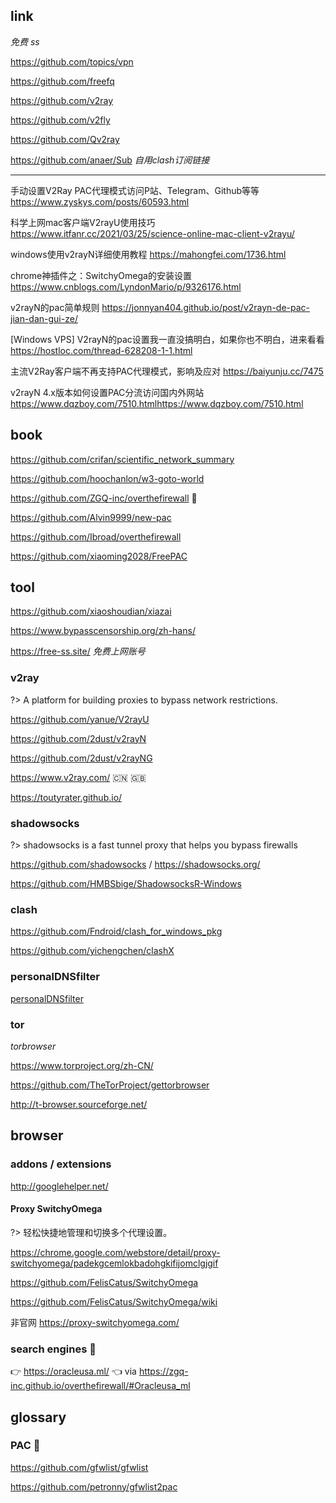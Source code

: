 ## link <i class="ri-link"></i>

<i class="fa fa-github"></i> <i class="fa fa-search"></i> *免费 ss*

<i class="fa fa-github"></i> <i class="fa fa-search"></i> https://github.com/topics/vpn

<i class="fa fa-github"></i> <i class="fa fa-thumbs-o-up"></i> https://github.com/freefq

<i class="fa fa-github"></i> https://github.com/v2ray

<i class="fa fa-github"></i> https://github.com/v2fly

<i class="fa fa-github"></i> https://github.com/Qv2ray

<i class="fa fa-github"></i> https://github.com/anaer/Sub *自用clash订阅链接*

---

手动设置V2Ray PAC代理模式访问P站、Telegram、Github等等 https://www.zyskys.com/posts/60593.html

科学上网mac客户端V2rayU使用技巧 https://www.itfanr.cc/2021/03/25/science-online-mac-client-v2rayu/

windows使用v2rayN详细使用教程 https://mahongfei.com/1736.html

chrome神插件之：SwitchyOmega的安装设置 https://www.cnblogs.com/LyndonMario/p/9326176.html

v2rayN的pac简单规则 https://jonnyan404.github.io/post/v2rayn-de-pac-jian-dan-gui-ze/

[Windows VPS] V2rayN的pac设置我一直没搞明白，如果你也不明白，进来看看 https://hostloc.com/thread-628208-1-1.html

主流V2Ray客户端不再支持PAC代理模式，影响及应对 https://baiyunju.cc/7475

v2rayN 4.x版本如何设置PAC分流访问国内外网站 https://www.dqzboy.com/7510.htmlhttps://www.dqzboy.com/7510.html


## book

<i class="fa fa-github"></i> <i class="fa fa-thumbs-o-up"></i> https://github.com/crifan/scientific_network_summary

<i class="fa fa-github"></i> <i class="fa fa-thumbs-o-up"></i> https://github.com/hoochanlon/w3-goto-world

<i class="fa fa-github"></i> <i class="fa fa-thumbs-o-up"></i> https://github.com/ZGQ-inc/overthefirewall 💪

<i class="fa fa-github"></i>
<i class="fa fa-thumbs-o-up"></i>
https://github.com/Alvin9999/new-pac

<i class="fa fa-github"></i> https://github.com/Ibroad/overthefirewall

<i class="fa fa-github"></i> https://github.com/xiaoming2028/FreePAC




## tool

<i class="fa fa-windows"></i>
<i class="fa fa-apple"></i>
https://github.com/xiaoshoudian/xiazai

<i class="bi bi-ladder"></i>
https://www.bypasscensorship.org/zh-hans/

<i class="bi bi-ladder"></i>
<i class="fa fa-thumbs-o-up"></i>
https://free-ss.site/ *免费上网账号*


### v2ray <i class="ri-fire-line light-red"></i>

?> A platform for building proxies to bypass network restrictions.

<i class="fa fa-apple"></i>
<i class="fa fa-thumbs-o-up"></i>
https://github.com/yanue/V2rayU

<i class="fa fa-windows"></i>
<i class="fa fa-thumbs-o-up"></i>
https://github.com/2dust/v2rayN

<i class="fa fa-android"></i>
<i class="fa fa-thumbs-o-up"></i>
https://github.com/2dust/v2rayNG

<i class="fa fa-book"></i>
<i class="bi bi-ladder"></i>
https://www.v2ray.com/ :cn: :uk:

<i class="fa fa-book"></i>
https://toutyrater.github.io/


### shadowsocks <i class="ri-fire-line light-red"></i>

?> shadowsocks is a fast tunnel proxy that helps you bypass firewalls

<i class="fa fa-windows"></i>
<i class="fa fa-apple"></i>
<i class="fa fa-android"></i>
https://github.com/shadowsocks /
<i class="bi bi-ladder"></i>
https://shadowsocks.org/

<i class="fa fa-windows"></i>
https://github.com/HMBSbige/ShadowsocksR-Windows



### clash

<i class="fa fa-windows"></i>
<i class="fa fa-apple"></i>
<i class="fa fa-linux"></i>
https://github.com/Fndroid/clash_for_windows_pkg

<i class="fa fa-apple"></i>
https://github.com/yichengchen/clashX


### personalDNSfilter <i class="ri-fire-line light-red"></i>
<i class="ri-link"></i>
[personalDNSfilter](/os/mobile/?id=personaldnsfilter)


### tor

<i class="fa fa-search"></i> *torbrowser*

<i class="fa fa-windows"></i>
<i class="fa fa-apple"></i>
<i class="fa fa-linux"></i>
<i class="fa fa-android"></i>
<i class="bi bi-ladder"></i>
https://www.torproject.org/zh-CN/

<i class="fa fa-github"></i>
https://github.com/TheTorProject/gettorbrowser

http://t-browser.sourceforge.net/

## browser

### addons / extensions

<i class="fa fa-chrome"></i>
<i class="fa fa-firefox"></i>
<i class="fa fa-edge"></i> 
<i class="fa fa-shopping-cart"></i>
http://googlehelper.net/



#### Proxy SwitchyOmega <i class="ri-fire-line light-red"></i>

?> 轻松快捷地管理和切换多个代理设置。

<i class="fa fa-chrome"></i>
https://chrome.google.com/webstore/detail/proxy-switchyomega/padekgcemlokbadohgkifijomclgjgif

<i class="fa fa-github"></i>
https://github.com/FelisCatus/SwitchyOmega

<i class="fa fa-book"></i>
https://github.com/FelisCatus/SwitchyOmega/wiki

非官网 https://proxy-switchyomega.com/




### search engines 💪

👉 https://oracleusa.ml/ 👈 via https://zgq-inc.github.io/overthefirewall/#Oracleusa_ml

## glossary

### PAC 📝

<i class="fa fa-github"></i>
https://github.com/gfwlist/gfwlist

<i class="fa fa-github"></i> https://github.com/petronny/gfwlist2pac